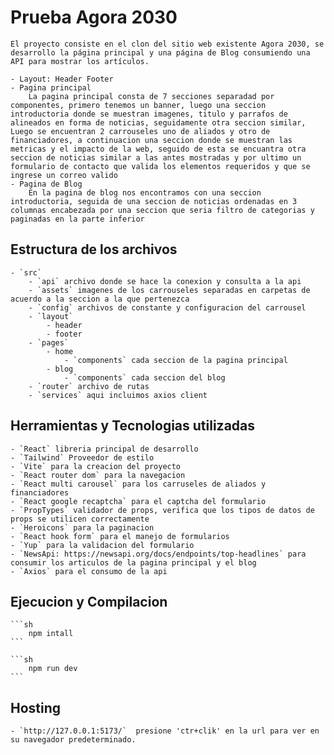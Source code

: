 # Prueba Agora 2030

    El proyecto consiste en el clon del sitio web existente Agora 2030, se desarrollo la página principal y una página de Blog consumiendo una API para mostrar los artículos.

    - Layout: Header Footer
    - Pagina principal
        La pagina principal consta de 7 secciones separadad por componentes, primero tenemos un banner, luego una seccion introductoria donde se muestran imagenes, titulo y parrafos de alineados en forma de noticias, seguidamente otra seccion similar, Luego se encuentran 2 carrouseles uno de aliados y otro de financiadores, a continuacion una seccion donde se muestran las metricas y el impacto de la web, seguido de esta se encuantra otra seccion de noticias similar a las antes mostradas y por ultimo un formulario de contacto que valida los elementos requeridos y que se ingrese un correo valido
    - Pagina de Blog
        En la pagina de blog nos encontramos con una seccion introductoria, seguida de una seccion de noticias ordenadas en 3 columnas encabezada por una seccion que seria filtro de categorias y paginadas en la parte inferior

## Estructura de los archivos

    - `src`
        - `api` archivo donde se hace la conexion y consulta a la api
        - `assets` imagenes de los carrouseles separadas en carpetas de acuerdo a la seccion a la que pertenezca
        - `config` archivos de constante y configuracion del carrousel
        - `layout`
            - header
            - footer
        - `pages`
            - home
                - `components` cada seccion de la pagina principal
            - blog
                - `components` cada seccion del blog
        - `router` archivo de rutas
        - `services` aqui incluimos axios client

## Herramientas y Tecnologias utilizadas

    - `React` libreria principal de desarrollo
    - `Tailwind` Proveedor de estilo
    - `Vite` para la creacion del proyecto
    - `React router dom` para la navegacion
    - `React multi carousel` para los carruseles de aliados y financiadores
    - `React google recaptcha` para el captcha del formulario
    - `PropTypes` validador de props, verifica que los tipos de datos de props se utilicen correctamente
    - `Heroicons` para la paginacion
    - `React hook form` para el manejo de formularios
    - `Yup` para la validacion del formulario
    - `NewsApi: https://newsapi.org/docs/endpoints/top-headlines` para consumir los articulos de la pagina principal y el blog
    - `Axios` para el consumo de la api

## Ejecucion y Compilacion

    ```sh
        npm intall
    ```

    ```sh
        npm run dev
    ```

## Hosting

    - `http://127.0.0.1:5173/`  presione 'ctr+clik' en la url para ver en su navegador predeterminado.
